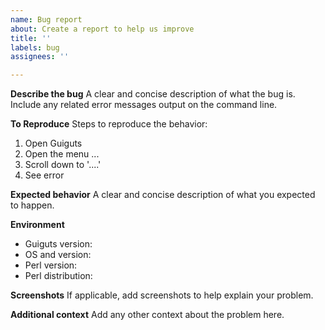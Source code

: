 ```yaml
---
name: Bug report
about: Create a report to help us improve
title: ''
labels: bug
assignees: ''

---
```


**Describe the bug**
A clear and concise description of what the bug is. Include any related error messages output on the command line.

**To Reproduce**
Steps to reproduce the behavior:
1. Open Guiguts
2. Open the <blah> menu ...
3. Scroll down to '....'
4. See error

**Expected behavior**
A clear and concise description of what you expected to happen.

**Environment**
* Guiguts version: 
* OS and version: 
* Perl version: 
* Perl distribution: 

**Screenshots**
If applicable, add screenshots to help explain your problem.

**Additional context**
Add any other context about the problem here.
